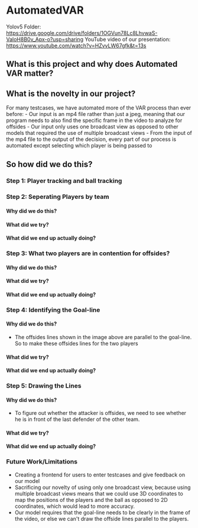 # AutomatedVAR
Yolov5 Folder: https://drive.google.com/drive/folders/1OGVun78Lc8LhvwaS-ValoH8B0v_Apx-o?usp=sharing
YouTube video of our presentation: https://www.youtube.com/watch?v=HZvvLW67gfk&t=13s

## What is this project and why does Automated VAR matter?










## What is the novelty in our project?

  For many testcases, we have automated more of the VAR process than ever before:
    - Our input is an mp4 file rather than just a jpeg, meaning that our program needs to also find the specific frame in the video to analyze for offsides
    - Our input only uses one broadcast view as opposed to other models that required the use of multiple broadcast views
    - From the input of the mp4 file to the output of the decision, every part of our process is automated except selecting which player is being passed to

## So how did we do this?

### Step 1: Player tracking and ball tracking

### Step 2: Seperating Players by team

#### Why did we do this?

#### What did we try?

#### What did we end up actually doing?


### Step 3: What two players are in contention for offsides?

#### Why did we do this?

#### What did we try?

#### What did we end up actually doing?


### Step 4: Identifying the Goal-line

#### Why did we do this?
- The offsides lines shown in the image above are parallel to the goal-line. So to make these offsides lines for the two players

#### What did we try?

#### What did we end up actually doing?

### Step 5: Drawing the Lines

#### Why did we do this?
- To figure out whether the attacker is offsides, we need to see whether he is in front of the last defender of the other team.

#### What did we try?

#### What did we end up actually doing?


### Future Work/Limitations
- Creating a frontend for users to enter testcases and give feedback on our model
- Sacrificing our novelty of using only one broadcast view, because using multiple broadcast views means that we could use 3D coordinates to map the positions of the players and the ball as opposed to 2D coordinates, which would lead to more accuracy. 
- Our model requires that the goal-line needs to be clearly in the frame of the video, or else we can't draw the offside lines parallel to the players.






